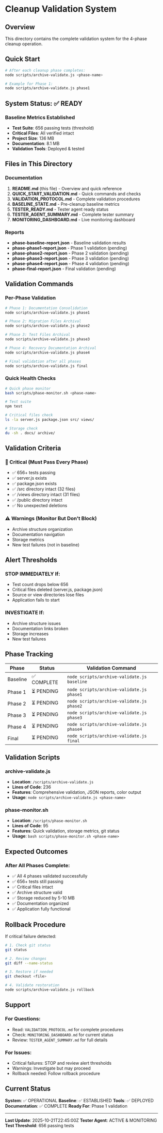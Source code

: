 # Cleanup Validation System

## Overview
This directory contains the complete validation system for the 4-phase cleanup operation.

## Quick Start
```bash
# After each cleanup phase completes:
node scripts/archive-validate.js <phase-name>

# Example for Phase 1:
node scripts/archive-validate.js phase1
```

## System Status: ✅ READY

### Baseline Metrics Established
- **Test Suite**: 656 passing tests (threshold)
- **Critical Files**: All verified intact
- **Project Size**: 136 MB
- **Documentation**: 8.1 MB
- **Validation Tools**: Deployed & tested

## Files in This Directory

### Documentation
1. **README.md** (this file) - Overview and quick reference
2. **QUICK_START_VALIDATION.md** - Quick commands and checks
3. **VALIDATION_PROTOCOL.md** - Complete validation procedures
4. **BASELINE_STATE.md** - Pre-cleanup baseline metrics
5. **TESTER_READY.md** - Tester agent ready status
6. **TESTER_AGENT_SUMMARY.md** - Complete tester summary
7. **MONITORING_DASHBOARD.md** - Live monitoring dashboard

### Reports
- **phase-baseline-report.json** - Baseline validation results
- **phase-phase1-report.json** - Phase 1 validation (pending)
- **phase-phase2-report.json** - Phase 2 validation (pending)
- **phase-phase3-report.json** - Phase 3 validation (pending)
- **phase-phase4-report.json** - Phase 4 validation (pending)
- **phase-final-report.json** - Final validation (pending)

## Validation Commands

### Per-Phase Validation
```bash
# Phase 1: Documentation Consolidation
node scripts/archive-validate.js phase1

# Phase 2: Migration Files Archival
node scripts/archive-validate.js phase2

# Phase 3: Test Files Archival
node scripts/archive-validate.js phase3

# Phase 4: Recovery Documentation Archival
node scripts/archive-validate.js phase4

# Final validation after all phases
node scripts/archive-validate.js final
```

### Quick Health Checks
```bash
# Quick phase monitor
bash scripts/phase-monitor.sh <phase-name>

# Test suite
npm test

# Critical files check
ls -la server.js package.json src/ views/

# Storage check
du -sh . docs/ archive/
```

## Validation Criteria

### 🚨 Critical (Must Pass Every Phase)
- ✅ 656+ tests passing
- ✅ server.js exists
- ✅ package.json exists
- ✅ /src directory intact (32 files)
- ✅ /views directory intact (31 files)
- ✅ /public directory intact
- ✅ No unexpected deletions

### ⚠️ Warnings (Monitor But Don't Block)
- Archive structure organization
- Documentation navigation
- Storage metrics
- New test failures (not in baseline)

## Alert Thresholds

### STOP IMMEDIATELY If:
- Test count drops below 656
- Critical files deleted (server.js, package.json)
- Source or view directories lose files
- Application fails to start

### INVESTIGATE If:
- Archive structure issues
- Documentation links broken
- Storage increases
- New test failures

## Phase Tracking

| Phase | Status | Validation Command |
|-------|--------|-------------------|
| Baseline | ✅ COMPLETE | `node scripts/archive-validate.js baseline` |
| Phase 1 | ⏳ PENDING | `node scripts/archive-validate.js phase1` |
| Phase 2 | ⏳ PENDING | `node scripts/archive-validate.js phase2` |
| Phase 3 | ⏳ PENDING | `node scripts/archive-validate.js phase3` |
| Phase 4 | ⏳ PENDING | `node scripts/archive-validate.js phase4` |
| Final | ⏳ PENDING | `node scripts/archive-validate.js final` |

## Validation Scripts

### archive-validate.js
- **Location**: `/scripts/archive-validate.js`
- **Lines of Code**: 236
- **Features**: Comprehensive validation, JSON reports, color output
- **Usage**: `node scripts/archive-validate.js <phase-name>`

### phase-monitor.sh
- **Location**: `/scripts/phase-monitor.sh`
- **Lines of Code**: 95
- **Features**: Quick validation, storage metrics, git status
- **Usage**: `bash scripts/phase-monitor.sh <phase-name>`

## Expected Outcomes

### After All Phases Complete:
- ✅ All 4 phases validated successfully
- ✅ 656+ tests still passing
- ✅ Critical files intact
- ✅ Archive structure valid
- ✅ Storage reduced by 5-10 MB
- ✅ Documentation organized
- ✅ Application fully functional

## Rollback Procedure

If critical failure detected:
```bash
# 1. Check git status
git status

# 2. Review changes
git diff --name-status

# 3. Restore if needed
git checkout <file>

# 4. Validate restoration
node scripts/archive-validate.js rollback
```

## Support

### For Questions:
- Read: `VALIDATION_PROTOCOL.md` for complete procedures
- Check: `MONITORING_DASHBOARD.md` for current status
- Review: `TESTER_AGENT_SUMMARY.md` for full details

### For Issues:
- Critical failures: STOP and review alert thresholds
- Warnings: Investigate but may proceed
- Rollback needed: Follow rollback procedure

## Current Status

**System**: ✅ OPERATIONAL
**Baseline**: ✅ ESTABLISHED
**Tools**: ✅ DEPLOYED
**Documentation**: ✅ COMPLETE
**Ready For**: Phase 1 validation

---

**Last Update**: 2025-10-21T22:45:00Z
**Tester Agent**: ACTIVE & MONITORING
**Test Threshold**: 656 passing tests
